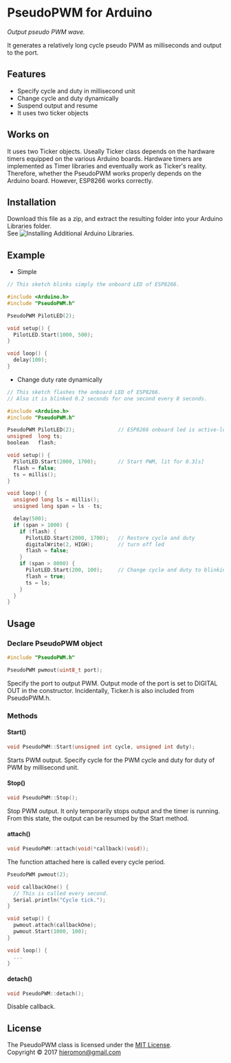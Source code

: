 # PseudoPWM for Arduino

*Output pseudo PWM wave.*

It generates a relatively long cycle pseudo PWM as milliseconds and output to the port.

## Features

* Specify cycle and duty in millisecond unit
* Change cycle and duty dynamically
* Suspend output and resume
* It uses two ticker objects

## Works on

It uses two Ticker objects. Useally Ticker class depends on the hardware timers equipped on the various Arduino boards. Hardware timers are implemented as Timer libraries and eventually work as Ticker's reality.
Therefore, whether the PseudoPWM works properly depends on the Arduino board. However, ESP8266 works correctly.

## Installation

Download this file as a zip, and extract the resulting folder into your Arduino Libraries folder.  
See ![Installing Additional Arduino Libraries](https://www.arduino.cc/en/Guide/Libraries).

## Example
- Simple
```c++
// This sketch blinks simply the onboard LED of ESP8266.

#include <Arduino.h>
#include "PseudoPWM.h"

PseudoPWM PilotLED(2);

void setup() {
  PilotLED.Start(1000, 500);
}

void loop() {
  delay(100);
}
```

- Change duty rate dynamically
```c++
// This sketch flashes the onboard LED of ESP8266.
// Also it is blinked 0.2 seconds for one second every 8 seconds.

#include <Arduino.h>
#include "PseudoPWM.h"

PseudoPWM PilotLED(2);              // ESP8266 onboard led is active-low
unsigned  long ts;
boolean   flash;

void setup() {
  PilotLED.Start(2000, 1700);       // Start PWM, lit for 0.3[s]
  flash = false;
  ts = millis(); 
}

void loop() {
  unsigned long ls = millis();
  unsigned long span = ls - ts;

  delay(500);
  if (span > 1000) {
    if (flash) {
      PilotLED.Start(2000, 1700);   // Restore cycle and duty
      digitalWrite(2, HIGH);        // turn off led
      flash = false;
    }
    if (span > 8000) {
      PilotLED.Start(200, 100);     // Change cycle and duty to blinking 0.2[s]
      flash = true;
      ts = ls;
    }
  }
}
```

## Usage

### Declare PseudoPWM object
```c++
#include "PseudoPWM.h"

PseudoPWM pwmout(uint8_t port);
```
Specify the port to output PWM. Output mode of the port is set to DIGITAL OUT in the constructor.
Incidentally, Ticker.h is also included from PseudoPWM.h.

### Methods

#### Start()
```c++
void PseudoPWM::Start(unsigned int cycle, unsigned int duty);
```
Starts PWM output. Specify cycle for the PWM cycle and duty for  duty of PWM by millisecond unit.

#### Stop()
```c++
void PseudoPWM::Stop();
```
Stop PWM output. It only temporarily stops output and the timer is running. From this state, the output can be resumed by the Start method.

#### attach()
```c++
void PseudoPWM::attach(void(*callback)(void));
```
The function attached here is called every cycle period. 
```c++
PseudoPWM pwmout(2);

void callbackOne() {
  // This is called every second. 
  Serial.println("Cycle tick.");
}

void setup() {
  pwmout.attach(callbackOne);
  pwmout.Start(1000, 100);
}

void loop() {
  ...
}
```
#### detach()
```c++
void PseudoPWM::detach();
```
Disable callback.

License
-----------
The PseudoPWM class is licensed under the [MIT License](LICENSE.md).  
Copyright &copy; 2017 hieromon@gmail.com
